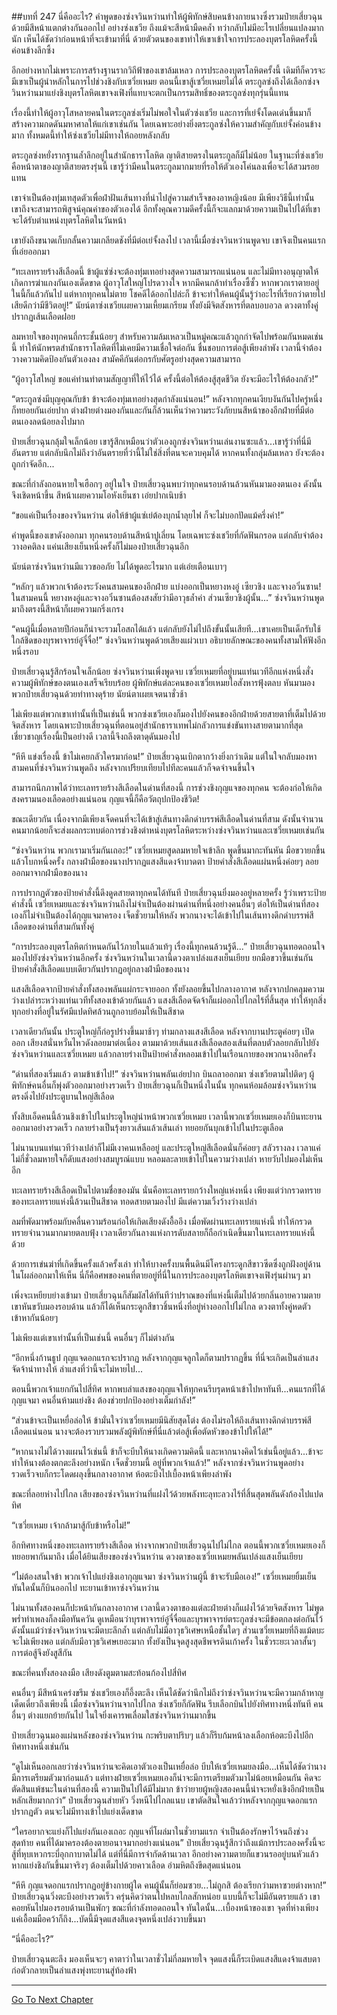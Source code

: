 ##บทที่ 247 นี่คืออะไร?
คำพูดของซ่งจวินหว่านทำให้ผู้พิทักษ์สิบคนข้างกายนางซึ่งรวมป๋ายเสี่ยวฉุนด้วยมีสีหน้าแตกต่างกันออกไป อย่างซ่งเชวีย ถึงแม้จะสีหน้ามืดคล้ำ ทว่ากลับไม่มีอะไรเปลี่ยนแปลงมากนัก เห็นได้ชัดว่าก่อนหน้าที่จะเข้ามาที่นี่ ด้วยตัวตนของเขาทำให้เขาเข้าใจการประลองบุตรโลหิตครั้งนี้ค่อนข้างลึกซึ้ง

อีกอย่างหากไม่เพราะการสร้างฐานรากวิถีฟ้าของเขาล้มเหลว การประลองบุตรโลหิตครั้งนี้ เดิมทีก็ควรจะมีเขาเป็นผู้นำหลักในการไปช่วงชิงกับเซวี่ยเหมย ตอนนี้เขาสู้เซวี่ยเหมยไม่ได้ ตระกูลซ่งถึงได้เลือกซ่งจวินหว่านมาแย่งชิงบุตรโลหิตเขาจงเฟิงที่แทบจะตกเป็นกรรมสิทธิ์ของตระกูลซ่งทุกรุ่นนี้แทน

เรื่องนี้ทำให้ผู้อาวุโสหลายคนในตระกูลซ่งเริ่มไม่พอใจในตัวซ่งเชวีย และการที่เย่จั้งโดดเด่นขึ้นมาก็สร้างความกดดันมหาศาลให้แก่เขาเช่นกัน โดยเฉพาะอย่างยิ่งตระกูลซ่งให้ความสำคัญกับเย่จั้งค่อนข้างมาก ทั้งหมดนี้ทำให้ซ่งเชวียไม่มีทางให้ถอยหลังกลับ

ตระกูลซ่งหยั่งรากฐานล้ำลึกอยู่ในสำนักธาราโลหิต ญาติสายตรงในตระกูลก็มีไม่น้อย ในฐานะที่ซ่งเชวียคือหน้าตาของญาติสายตรงรุ่นนี้ เขารู้ว่ามีคนในตระกูลมากมายที่รอให้ตัวเองโค่นลงเพื่อจะได้สวมรอยแทน

เขาจำเป็นต้องทุ่มเทสุดตัวเพื่อฝ่าฝันเส้นทางที่นำไปสู่ความสำเร็จของอาหญิงน้อย มีเพียงวิธีนี้เท่านั้น เขาถึงจะสามารถพิสูจน์คุณค่าของตัวเองได้ อีกทั้งคุณความดีครั้งนี้ก็จะแลกมาด้วยความเป็นไปได้ที่เขาจะได้รับตำแหน่งบุตรโลหิตในวันหน้า

เขายังถึงขนาดเก็บกลั้นความเกลียดชังที่มีต่อเย่จั้งลงไป เวลานี้เมื่อซ่งจวินหว่านพูดจบ เขาจึงเป็นคนแรกที่เอ่ยออกมา

“ทะเลทรายร้างสีเลือดนี้ ข้าผู้แซ่ซ่งจะต้องทุ่มเทอย่างสุดความสามารถแน่นอน และไม่มีทางอนุญาตให้เกิดการฆ่าแกงกันเองเด็ดขาด ผู้อาวุโสใหญ่โปรดวางใจ หากมีคนกล้าทำเรื่องซี้ซั้ว หากพวกเราตายอยู่ในนี้ก็แล้วกันไป แต่หากทุกคนไม่ตาย โชคดีได้ออกไปล่ะก็ ข้าจะทำให้คนผู้นั้นรู้ว่าอะไรที่เรียกว่าตายไปเสียดีกว่ามีชีวิตอยู่!” นัยน์ตาซ่งเชวียเผยความเหี้ยมเกรียม ทั้งยังมีจิตสังหารที่ตลบอบอวล ดวงตาทั้งคู่ปรากฏเส้นเลือดฝอย

ลมหายใจของทุกคนถี่กระชั้นน้อยๆ สำหรับความล้มเหลวเป็นหมู่คณะแล้วถูกกำจัดไปพร้อมกันหมดเช่นนี้ ทำให้นักพรตสำนักธาราโลหิตที่ไม่เคยมีความเชื่อใจต่อกัน ชื่นชอบการต่อสู้เพียงลำพัง เวลานี้จำต้องวางความคิดป้องกันตัวเองลง สามัคคีกันต่อกรกับศัตรูอย่างสุดความสามารถ

“ผู้อาวุโสใหญ่ ขอแค่ท่านทำตามสัญญาที่ให้ไว้ได้ ครั้งนี้ต่อให้ต้องสู้สุดชีวิต ยังจะมีอะไรให้ต้องกลัว!”

“ตระกูลซ่งมีบุญคุณกับข้า ข้าจะต้องทุ่มเทอย่างสุดกำลังแน่นอน!” หลังจากทุกคนเงียบงันกันไปครู่หนึ่งก็ทยอยกันเอ่ยปาก ต่างฝ่ายต่างมองกันและกันก็ล้วนเห็นว่าความระวังภัยบนสีหน้าของอีกฝ่ายที่มีต่อตนเองลดน้อยลงไปมาก

ป๋ายเสี่ยวฉุนกลุ้มใจเล็กน้อย เขารู้สึกเหมือนว่าตัวเองถูกซ่งจวินหว่านเล่นงานซะแล้ว...เขารู้ว่าที่นี่มีอันตราย แต่กลับนึกไม่ถึงว่าอันตรายที่ว่านี้ไม่ใช่สิ่งที่ตนจะควบคุมได้ หากคนทั้งกลุ่มล้มเหลว ยังจะต้องถูกกำจัดอีก...

ขณะที่กำลังถอนหายใจเฮือกๆ อยู่ในใจ ป๋ายเสี่ยวฉุนพบว่าทุกคนรอบด้านล้วนหันมามองตนเอง ดังนั้นจึงเชิดหน้าขึ้น สีหน้าเผยความโอหังเย็นชา เอ่ยปากเนิบช้า

“ขอแค่เป็นเรื่องของจวินหว่าน ต่อให้ข้าผู้แซ่เย่ต้องบุกน้ำลุยไฟ ก็จะไม่บอกปัดแม้ครึ่งคำ!”

คำพูดนี้ของเขาดังออกมา ทุกคนรอบด้านสีหน้าปูเลี่ยน โดยเฉพาะซ่งเชวียที่กัดฟันกรอด แต่กลับจำต้องวางอคติลง แค่นเสียงเย็นหนึ่งครั้งก็ไม่มองป๋ายเสี่ยวฉุนอีก

นัยน์ตาซ่งจวินหว่านมีแววขออภัย ไม่ได้พูดอะไรมาก แต่เอ่ยเตือนเบาๆ

“หลักๆ แล้วพวกเจ้าต้องระวังคนสามคนของอีกฝ่าย แบ่งออกเป็นหยางหงอู่ เซียวชิง และจางอวิ๋นซาน! ในสามคนนี้ หยางหงอู่และจางอวิ๋นซานต้องสงสัยว่ามีอาวุธล้ำค่า ส่วนเซียวชิงผู้นั้น...” ซ่งจวินหว่านพูดมาถึงตรงนี้สีหน้าก็เผยความกริ่งเกรง

“คนผู้นี้เมื่อหลายปีก่อนก็น่าจะรวมโอสถได้แล้ว แต่กลับยังไม่ไปถึงขั้นนั้นเสียที...เขาเคยเป็นเด็กรับใช้ใกล้ชิดของบุรพาจารย์อู๋จี๋จื่อ!” ซ่งจวินหว่านพูดด้วยเสียงแผ่วเบา อธิบายลักษณะของคนทั้งสามให้ฟังอีกหนึ่งรอบ

ป๋ายเสี่ยวฉุนรู้สึกร้อนใจเล็กน้อย ซ่งจวินหว่านเพิ่งพูดจบ เซวี่ยเหมยที่อยู่บนแท่นเวทีอีกแห่งหนึ่งสั่งความผู้พิทักษ์ของตนเองเสร็จเรียบร้อย ผู้พิทักษ์แต่ละคนของเซวี่ยเหมยไอสังหารฟุ้งตลบ หันมามองพวกป๋ายเสี่ยวฉุนด้วยท่าทางดุร้าย นัยน์ตาเผยเจตนาชั่วช้า

ไม่เพียงแต่พวกเขาเท่านั้นที่เป็นเช่นนี้ พวกซ่งเชวียเองก็มองไปยังคนของอีกฝ่ายด้วยสายตาที่เต็มไปด้วยจิตสังหาร โดยเฉพาะป๋ายเสี่ยวฉุนที่ตอนอยู่สำนักธาราเทพไม่กลัวการแข่งขันทางสายตามากที่สุด เชี่ยวชาญเรื่องนี้เป็นอย่างดี เวลานี้จึงถลึงตาดุดันมองไป

“หึหึ แข่งเรื่องนี้ ข้าไม่เคยกลัวใครมาก่อน!” ป๋ายเสี่ยวฉุนเบิกตากว้างยิ่งกว่าเดิม แต่ในใจกลับมองหาสามคนที่ซ่งจวินหว่านพูดถึง หลังจากเปรียบเทียบไปทีละคนแล้วก็จดจำจนขึ้นใจ

สามารถนึกภาพได้ว่าทะเลทรายร้างสีเลือดในด่านที่สองนี้ การช่วงชิงกุญแจของทุกคน จะต้องก่อให้เกิดสงครามนองเลือดอย่างแน่นอน กุญแจนี้ก็คือวัตถุปกป้องชีวิต!

ขณะเดียวกัน เนื่องจากมีเพียงเจ็ดคนที่จะได้เข้าสู่เส้นทางดึกดำบรรพ์สีเลือดในด่านที่สาม ดังนั้นจำนวนคนมากน้อยก็จะส่งผลกระทบต่อการช่วงชิงตำหน่งบุตรโลหิตระหว่างซ่งจวินหว่านและเซวี่ยเหมยเช่นกัน

“ซ่งจวินหว่าน พวกเรามาเริ่มกันเถอะ!” เซวี่ยเหมยสูดลมหายใจเข้าลึก พูดขึ้นมากะทันหัน มือขวายกขึ้นแล้วโบกหนึ่งครั้ง กลางฝ่ามือของนางปรากฏแสงสีแดงจ้าบาดตา ป้ายคำสั่งสีเลือดแผ่นหนึ่งค่อยๆ ลอยออกมาจากฝ่ามือของนาง

การปรากฏตัวของป้ายคำสั่งนี้ดึงดูดสายตาทุกคนได้ทันที ป๋ายเสี่ยวฉุนยิ่งมองอยู่หลายครั้ง รู้ว่าเพราะป้ายคำสั่งนี้ เซวี่ยเหมยและซ่งจวินหว่านถึงไม่จำเป็นต้องผ่านด่านที่หนึ่งอย่างคนอื่นๆ ต่อให้เป็นด่านที่สองเองก็ไม่จำเป็นต้องได้กุญแจมาครอง เจ็ดชั่วยามให้หลัง พวกนางจะได้เข้าไปในเส้นทางดึกดำบรรพ์สีเลือดของด่านที่สามกันทั้งคู่

“การประลองบุตรโลหิตกำหนดกันไว้ภายในแล้วแท้ๆ เรื่องนี้ทุกคนล้วนรู้ดี...” ป๋ายเสี่ยวฉุนทอดถอนใจ มองไปยังซ่งจวินหว่านอีกครั้ง ซ่งจวินหว่านในเวลานี้ดวงตาเปล่งแสงเย็นเยียบ ยกมือขวาขึ้นเช่นกัน ป้ายคำสั่งสีเลือดแบบเดียวกันปรากฏอยู่กลางฝ่ามือของนาง

แสงสีเลือดจากป้ายคำสั่งทั้งสองพลันแผ่กระจายออก ทั้งยังลอยขึ้นไปกลางอากาศ หลังจากปกคลุมความว่างเปล่าระหว่างแท่นเวทีทั้งสองเข้าด้วยกันแล้ว แสงสีเลือดจัดจ้าก็แผ่ออกไปไกลไร้ที่สิ้นสุด ทำให้ทุกสิ่งทุกอย่างที่อยู่ในรัศมีแปดทิศล้วนถูกอาบย้อมให้เป็นสีชาด

เวลาเดียวกันนั้น ประตูใหญ่ก็ก่อรูปร่างขึ้นมาช้าๆ ท่ามกลางแสงสีเลือด หลังจากบานประตูค่อยๆ เปิดออก เสียงสนั่นหวั่นไหวดังลอยมาต่อเนื่อง ตามมาด้วยเส้นแสงสีเลือดสองเส้นที่ตลบตัวลอยกลับไปยังซ่งจวินหว่านและเซวี่ยเหมย แล้วกลายร่างเป็นป้ายคำสั่งหลอมเข้าไปในเรือนกายของพวกนางอีกครั้ง

“ด่านที่สองเริ่มแล้ว ตามข้าเข้าไป!” ซ่งจวินหว่านพลันเอ่ยปาก บินถลาออกมา ซ่งเชวียตามไปติดๆ ผู้พิทักษ์คนอื่นก็พุ่งตัวออกมาอย่างรวดเร็ว ป๋ายเสี่ยวฉุนก็เป็นหนึ่งในนั้น ทุกคนห้อมล้อมซ่งจวินหว่าน ตรงดิ่งไปยังประตูบานใหญ่สีเลือด

ทั้งสิบเอ็ดคนนี้ล้วนชิงเข้าไปในประตูใหญ่นำหน้าพวกเซวี่ยเหมย เวลานี้พวกเซวี่ยเหมยเองก็บินทะยานออกมาอย่างรวดเร็ว กลายร่างเป็นรุ้งยาวเส้นแล้วเส้นเล่า ทยอยกันบุกเข้าไปในประตูเลือด

ไม่นานบนแท่นเวทีว่างเปล่าก็ไม่มีเงาคนเหลืออยู่ และประตูใหญ่สีเลือดนั่นก็ค่อยๆ สลัวรางลง เวลาแค่ไม่กี่ชั่วลมหายใจก็ดับแสงอย่างสมบูรณ์แบบ หลอมละลายเข้าไปในความว่างเปล่า หายวับไปมองไม่เห็นอีก

ทะเลทรายร้างสีเลือดเป็นไปตามชื่อของมัน นั่นคือทะเลทรายกว้างใหญ่แห่งหนึ่ง เพียงแต่ว่ากรวดทรายของทะเลทรายแห่งนี้ล้วนเป็นสีชาด ทอดสายตามองไป มีแต่ความเวิ้งว้างว่างเปล่า

ลมที่พัดมาพร้อมกับคลื่นความร้อนก่อให้เกิดเสียงดังอื้ออึง เมื่อพัดผ่านทะเลทรายแห่งนี้ ทำให้กรวดทรายจำนวนมากมายตลบฟุ้ง เวลาเดียวกันลางแห่งการดับสลายก็ถือกำเนิดขึ้นมาในทะเลทรายแห่งนี้ด้วย

ด้วยการเข่นฆ่าที่เกิดขึ้นครั้งแล้วครั้งเล่า ทำให้บางครั้งบนพื้นดินมีโครงกระดูกสีขาวซีดซึ่งถูกฝังอยู่ด้านในโผล่ออกมาให้เห็น นี่ก็คือศพของคนที่ตายอยู่ที่นี่ในการประลองบุตรโลหิตเขาจงเฟิงรุ่นผ่านๆ มา

เพิ่งจะเหยียบย่างเข้ามา ป๋ายเสี่ยวฉุนก็สัมผัสได้ทันทีว่าปราณของที่แห่งนี้เต็มไปด้วยกลิ่นอายความตาย เขาหันขวับมองรอบด้าน แล้วก็ได้เห็นกระดูกสีขาวชิ้นหนึ่งที่อยู่ห่างออกไปไม่ไกล ดวงตาทั้งคู่หดตัวเข้าหากันน้อยๆ

ไม่เพียงแต่เขาเท่านั้นที่เป็นเช่นนี้ คนอื่นๆ ก็ไม่ต่างกัน

“อีกหนึ่งก้านธูป กุญแจดอกแรกจะปรากฏ หลังจากกุญแจลูกใดก็ตามปรากฏขึ้น ที่นี่จะเกิดเป็นลำแสงจัดจ้านำทางให้ ลำแสงที่ว่านี้จะไม่หายไป...

ตอนนี้พวกเจ้าแยกกันไปสี่ทิศ หากพบลำแสงของกุญแจให้ทุกคนรีบรุดหน้าเข้าไปหาทันที...คนแรกที่ได้กุญแจมา คนอื่นห้ามแย่งชิง ต้องช่วยปกป้องอย่างเต็มกำลัง!”

“ส่วนข้าจะเป็นเหยื่อล่อให้ ข้ามั่นใจว่าเซวี่ยเหมยมีนิสัยสุดโต่ง ต้องไม่รอให้ถึงเส้นทางดึกดำบรรพ์สีเลือดแน่นอน นางจะต้องรวบรวมพลังผู้พิทักษ์ที่นี่แล้วต่อสู้เพื่อตัดหัวของข้าไปให้ได้!”

“หากนางไม่ได้วางแผนไว้เช่นนี้ ข้าก็จะบีบให้นางเกิดความคิดนี้ และหากนางคิดไว้เช่นนี้อยู่แล้ว...ข้าจะทำให้นางต้องตกตะลึงอย่างหนัก เจ็ดชั่วยามนี้ อยู่ที่พวกเจ้าแล้ว!” หลังจากซ่งจวินหว่านพูดอย่างรวดเร็วจบก็กระโดดผลุงขึ้นกลางอากาศ ห้อตะบึงไปเบื้องหน้าเพียงลำพัง

ขณะที่ลอยห่างไปไกล เสียงของซ่งจวินหว่านที่แฝงไว้ด้วยพลังทะลุทะลวงไร้ที่สิ้นสุดพลันดังก้องไปแปดทิศ

“เซวี่ยเหมย เจ้ากล้ามาสู้กับข้าหรือไม่!”

อีกทิศทางหนึ่งของทะเลทรายร้างสีเลือด ห่างจากพวกป๋ายเสี่ยวฉุนไปไม่ไกล ตอนนี้พวกเซวี่ยเหมยเองก็ทยอยพากันมาถึง เมื่อได้ยินเสียงของซ่งจวินหว่าน ดวงตาของเซวี่ยเหมยพลันเปล่งแสงเย็นเยียบ

“ไม่ต้องสนใจข้า พวกเจ้าไปแย่งชิงเอากุญแจมา ซ่งจวินหว่านผู้นี้ ข้าจะรับมือเอง!” เซวี่ยเหมยยิ้มเย็น ทันใดนั้นก็บินออกไป ทะยานเข้าหาซ่งจวินหว่าน

ไม่นานทั้งสองคนก็ปะหน้ากันกลางอากาศ เวลานี้ดวงตาของแต่ละฝ่ายต่างก็แฝงไว้ด้วยจิตสังหาร ไม่พูดพร่ำทำเพลงก็ลงมือทันควัน ดูเหมือนว่าบุรพาจารย์อู๋จี๋จื่อและบุรพาจารย์ตระกูลซ่งจะมีข้อตกลงต่อกันไว้ ดังนั้นแม้ว่าซ่งจวินหว่านจะมีตบะลึกล้ำ แต่กลับไม่มีอาวุธวิเศษเหนือชั้นใดๆ ส่วนเซวี่ยเหมยที่ถึงแม้ตบะจะไม่เพียงพอ แต่กลับมีอาวุธวิเศษเยอะมาก ทั้งยังเป็นจุดสูงสุดชีพจรดินเก้าครั้ง ในชั่วระยะเวลาสั้นๆ การต่อสู้จึงยังสูสีกัน

ขณะที่คนทั้งสองลงมือ เสียงดังตูมตามสะท้อนก้องไปสี่ทิศ

คนอื่นๆ มีสีหน้าเคร่งขรึม ซ่งเชวียเองก็อึ้งตะลึง เห็นได้ชัดว่านึกไม่ถึงว่าซ่งจวินหว่านจะมีความกล้าหาญเด็ดเดี่ยวถึงเพียงนี้ เมื่อซ่งจวินหว่านจากไปไกล ซ่งเชวียก็กัดฟัน รีบเลือกบินไปยังทิศทางหนึ่งทันที คนอื่นๆ ต่างแยกย้ายกันไป ในใจยิ่งเคารพเลื่อมใสซ่งจวินหว่านมากขึ้น

ป๋ายเสี่ยวฉุนมองแผ่นหลังของซ่งจวินหว่าน กะพริบตาปริบๆ แล้วก็รีบก้มหน้าลงเลือกห้อตะบึงไปอีกทิศทางหนึ่งเช่นกัน

“ดูไม่เห็นออกเลยว่าซ่งจวินหว่านจะคิดเอาตัวเองเป็นเหยื่อล่อ บีบให้เซวี่ยเหมยลงมือ...เห็นได้ชัดว่านางมีการเตรียมตัวมาก่อนแล้ว แต่ทางฝ่ายเซวี่ยเหมยเองก็น่าจะมีการเตรียมตัวมาไม่น้อยเหมือนกัน คิดจะตัดสินแพ้ชนะในด่านที่สองนี้ ความเป็นไปได้มีไม่มาก ข้าว่ายายผู้หญิงสองคนนี้น่าจะหยั่งเชิงอีกฝ่ายเป็นหลักเสียมากกว่า” ป๋ายเสี่ยวฉุนส่ายหัว วิ่งหนีไปไกลแนบ เขาตัดสินใจแล้วว่าหลังจากกุญแจดอกแรกปรากฏตัว ตนจะไม่มีทางเข้าไปแย่งเด็ดขาด

“ใครอยากจะแย่งก็ไปแย่งกันเองเถอะ กุญแจที่โผล่มาในชั่วยามแรก จำเป็นต้องรักษาไว้จนถึงช่วงสุดท้าย คนที่ได้มาครองต้องตายอนาจมากอย่างแน่นอน” ป๋ายเสี่ยวฉุนรู้สึกว่าถึงแม้การประลองครั้งนี้จะสู้ที่หุบเหวกระบี่อุกกาบาตไม่ได้ แต่ที่นี่มีการจำกัดด้านเวลา อีกอย่างความตายก็แขวนรออยู่บนหัวแล้ว หากแย่งชิงกันขึ้นมาจริงๆ ต้องเต็มไปด้วยคาวเลือด อำมหิตถึงขีดสุดแน่นอน

“หึหึ กุญแจดอกแรกปรากฏอยู่ข้างกายผู้ใด คนผู้นั้นก็ย่อมซวย...ไม่ถูกสิ ต้องเรียกว่ามหาซวยต่างหาก!” ป๋ายเสี่ยวฉุนวิ่งตะบึงอย่างรวดเร็ว ครุ่นคิดว่าตนไปหลบไกลสักหน่อย แบบนี้ก็จะไม่มีอันตรายแล้ว เขาคอยหันไปมองรอบด้านเป็นพักๆ ขณะที่กำลังทอดถอนใจ ทันใดนั้น...เบื้องหน้าของเขา จุดที่ห่างเพียงแค่เอื้อมมือคว้าก็ถึง...บัดนี้มีจุดแสงสีแดงจุดหนึ่งเปล่งวาบขึ้นมา

“นี่คืออะไร?”

ป๋ายเสี่ยวฉุนตะลึง มองเห็นจะๆ คาตาว่าในเวลาชั่วไม่กี่ลมหายใจ จุดแสงนี้ก็ระเบิดแสงสีแดงจ้าแสบตา ก่อตัวกลายเป็นลำแสงพุ่งทะยานสู่ท้องฟ้า

------


[Go To Next Chapter]( ./65.md)